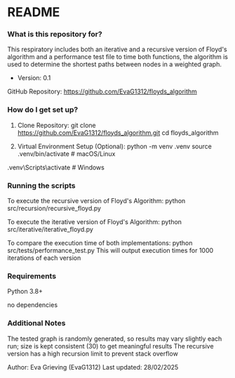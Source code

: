 # README #

### What is this repository for? ###
This respiratory includes both an iterative and a recursive version of Floyd's algorithm and a performance test file to time both functions, the algorithm is used to determine the shortest paths between nodes in a weighted graph. 

* Version: 0.1

GitHub Repository: https://github.com/EvaG1312/floyds_algorithm

### How do I get set up? ###

1. Clone Repository: 
git clone https://github.com/EvaG1312/floyds_algorithm.git
cd floyds_algorithm

2.  Virtual Environment Setup (Optional):
python -m venv .venv
source .venv/bin/activate  # macOS/Linux

.venv\Scripts\activate     # Windows


### Running the scripts ###

To execute the recursive version of Floyd's Algorithm: python src/recursion/recursive_floyd.py

To execute the iterative version of Floyd's Algorithm: python src/iterative/iterative_floyd.py

To compare the execution time of both implementations: python src/tests/performance_test.py
This will output execution times for 1000 iterations of each version

### Requirements ### 
Python 3.8+

no dependencies 

### Additional Notes ### 
The tested graph is randomly generated, so results may vary slightly each run; size is kept consistent (30) to get meaningful results 
The recursive version has a high recursion limit to prevent stack overflow 

Author: Eva Grieving (EvaG1312)
Last updated: 28/02/2025





